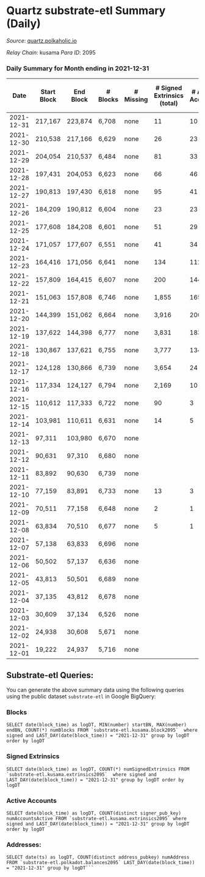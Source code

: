 # Quartz substrate-etl Summary (Daily)

_Source_: [quartz.polkaholic.io](https://quartz.polkaholic.io)

*Relay Chain*: kusama
*Para ID*: 2095



### Daily Summary for Month ending in 2021-12-31


| Date | Start Block | End Block | # Blocks | # Missing | # Signed Extrinsics (total) | # Active Accounts | # Addresses with Balances | # Events | # Transfers | # XCM Transfers In | # XCM Transfers Out |
| ---- | ----------- | --------- | -------- | --------- | --------------------------- | ----------------- | ------------------------- | -------- | ----------- | ------------------ | ------------------- |
| 2021-12-31 | 217,167 | 223,874 | 6,708 | none | 11 | 10 | 9,211 | 14,418 | 1 ($0.21) |   |   |
| 2021-12-30 | 210,538 | 217,166 | 6,629 | none | 26 | 23 | 9,211 | 14,337 | 10 ($2.19) |   |   |
| 2021-12-29 | 204,054 | 210,537 | 6,484 | none | 81 | 33 | 9,205 | 14,303 | 7 ($5,126.85) |   |   |
| 2021-12-28 | 197,431 | 204,053 | 6,623 | none | 66 | 46 | 9,200 | 14,535 | 21 ($79,567.96) |   |   |
| 2021-12-27 | 190,813 | 197,430 | 6,618 | none | 95 | 41 | 9,194 | 14,697 | 49 ($1,136,911) |   |   |
| 2021-12-26 | 184,209 | 190,812 | 6,604 | none | 23 | 23 | 9,187 | 14,255 |   |   |   |
| 2021-12-25 | 177,608 | 184,208 | 6,601 | none | 51 | 29 | 9,187 | 14,413 | 22 ($142,670) |   |   |
| 2021-12-24 | 171,057 | 177,607 | 6,551 | none | 41 | 34 | 9,183 | 14,239 | 8 ($1,586,395) |   |   |
| 2021-12-23 | 164,416 | 171,056 | 6,641 | none | 134 | 112 | 9,181 | 14,898 | 10 ($0.49) |   |   |
| 2021-12-22 | 157,809 | 164,415 | 6,607 | none | 200 | 144 | 9,176 | 15,189 | 37 ($735,947) |   |   |
| 2021-12-21 | 151,063 | 157,808 | 6,746 | none | 1,855 | 165 | 9,163 | 25,891 | 1,454 ($65,453.25) |   |   |
| 2021-12-20 | 144,399 | 151,062 | 6,664 | none | 3,916 | 200 | 8,442 | 39,351 | 3,670 ($305,051) |   |   |
| 2021-12-19 | 137,622 | 144,398 | 6,777 | none | 3,831 | 183 | 6,605 | 39,104 | 3,636 ($87,140.94) |   |   |
| 2021-12-18 | 130,867 | 137,621 | 6,755 | none | 3,777 | 134 | 4,794 | 38,772 | 3,629 ($449,259) |   |   |
| 2021-12-17 | 124,128 | 130,866 | 6,739 | none | 3,654 | 24 | 2,989 | 38,131 | 3,633 ($1,649,716) |   |   |
| 2021-12-16 | 117,334 | 124,127 | 6,794 | none | 2,169 | 10 | 1,180 | 28,635 | 2,167 ($1,470,524) |   |   |
| 2021-12-15 | 110,612 | 117,333 | 6,722 | none | 90 | 3 | 101 | 15,020 | 90 ($3.13) |   |   |
| 2021-12-14 | 103,981 | 110,611 | 6,631 | none | 14 | 5 | 13 | 14,870 | 6 ($335.04) |   |   |
| 2021-12-13 | 97,311 | 103,980 | 6,670 | none |  |  | 7 | 14,285 |   |   |   |
| 2021-12-12 | 90,631 | 97,310 | 6,680 | none |  |  | 7 | 14,304 |   |   |   |
| 2021-12-11 | 83,892 | 90,630 | 6,739 | none |  |  | 7 | 14,432 |   |   |   |
| 2021-12-10 | 77,159 | 83,891 | 6,733 | none | 13 | 3 | 7 | 14,436 | 1 ($158.62) |   |   |
| 2021-12-09 | 70,511 | 77,158 | 6,648 | none | 2 | 1 | 4 | 13,541 |   |   |   |
| 2021-12-08 | 63,834 | 70,510 | 6,677 | none | 5 | 1 | 4 | 13,374 |   |   |   |
| 2021-12-07 | 57,138 | 63,833 | 6,696 | none |  |  | 4 | 13,392 |   |   |   |
| 2021-12-06 | 50,502 | 57,137 | 6,636 | none |  |  | 4 | 13,272 |   |   |   |
| 2021-12-05 | 43,813 | 50,501 | 6,689 | none |  |  | 4 | 13,378 |   |   |   |
| 2021-12-04 | 37,135 | 43,812 | 6,678 | none |  |  | 4 | 13,356 |   |   |   |
| 2021-12-03 | 30,609 | 37,134 | 6,526 | none |  |  | 4 | 13,052 |   |   |   |
| 2021-12-02 | 24,938 | 30,608 | 5,671 | none |  |  | 4 | 11,342 |   |   |   |
| 2021-12-01 | 19,222 | 24,937 | 5,716 | none |  |  | 4 | 11,432 |   |   |   |

## Substrate-etl Queries:
You can generate the above summary data using the following queries using the public dataset `substrate-etl` in Google BigQuery:


### Blocks
```
SELECT date(block_time) as logDT, MIN(number) startBN, MAX(number) endBN, COUNT(*) numBlocks FROM `substrate-etl.kusama.block2095`  where signed and LAST_DAY(date(block_time)) = "2021-12-31" group by logDT order by logDT
```


### Signed Extrinsics
```
SELECT date(block_time) as logDT, COUNT(*) numSignedExtrinsics FROM `substrate-etl.kusama.extrinsics2095`  where signed and LAST_DAY(date(block_time)) = "2021-12-31" group by logDT order by logDT
```


### Active Accounts
```
SELECT date(block_time) as logDT, COUNT(distinct signer_pub_key) numAccountsActive FROM `substrate-etl.kusama.extrinsics2095` where signed and LAST_DAY(date(block_time)) = "2021-12-31" group by logDT order by logDT
```


### Addresses:
```
SELECT date(ts) as logDT, COUNT(distinct address_pubkey) numAddress FROM `substrate-etl.polkadot.balances2095` LAST_DAY(date(block_time)) = "2021-12-31" group by logDT```

